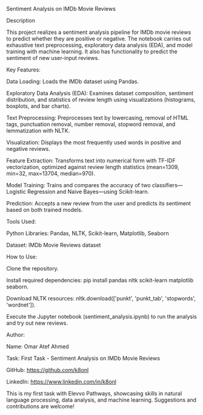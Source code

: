 Sentiment Analysis on IMDb Movie Reviews

Description

This project realizes a sentiment analysis pipeline for IMDb movie reviews to predict whether they are positive or negative. The notebook carries out exhaustive text preprocessing, exploratory data analysis (EDA), and model training with machine learning. It also has functionality to predict the sentiment of new user-input reviews.

Key Features:





Data Loading: Loads the IMDb dataset using Pandas.



Exploratory Data Analysis (EDA): Examines dataset composition, sentiment distribution, and statistics of review length using visualizations (histograms, boxplots, and bar charts).



Text Preprocessing: Preprocesses text by lowercasing, removal of HTML tags, punctuation removal, number removal, stopword removal, and lemmatization with NLTK.



Visualization: Displays the most frequently used words in positive and negative reviews.



Feature Extraction: Transforms text into numerical form with TF-IDF vectorization, optimized against review length statistics (mean=1309, min=32, max=13704, median=970).



Model Training: Trains and compares the accuracy of two classifiers—Logistic Regression and Naive Bayes—using Scikit-learn.



Prediction: Accepts a new review from the user and predicts its sentiment based on both trained models.

Tools Used:





Python Libraries: Pandas, NLTK, Scikit-learn, Matplotlib, Seaborn



Dataset: IMDb Movie Reviews dataset

How to Use:





Clone the repository.



Install required dependencies: pip install pandas nltk scikit-learn matplotlib seaborn.



Download NLTK resources: nltk.download(['punkt', 'punkt_tab', 'stopwords', 'wordnet']).



Execute the Jupyter notebook (sentiment_analysis.ipynb) to run the analysis and try out new reviews.

Author:





Name: Omar Atef Ahmed



Task: First Task - Sentiment Analysis on IMDb Movie Reviews



GitHub: https://github.com/k8onl



LinkedIn: https://www.linkedin.com/in/k8onl

This is my first task with Elevvo Pathways, showcasing skills in natural language processing, data analysis, and machine learning. Suggestions and contributions are welcome!
